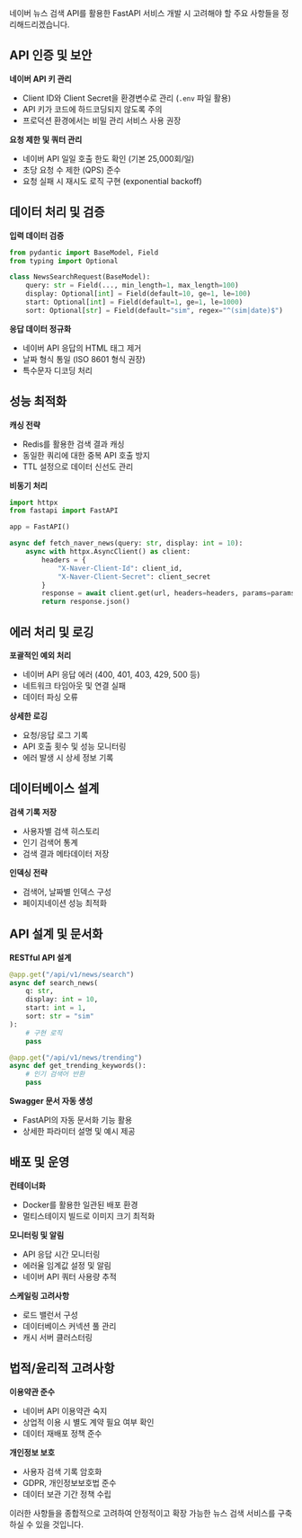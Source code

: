 네이버 뉴스 검색 API를 활용한 FastAPI 서비스 개발 시 고려해야 할 주요 사항들을 정리해드리겠습니다.

## API 인증 및 보안

**네이버 API 키 관리**
- Client ID와 Client Secret을 환경변수로 관리 (`.env` 파일 활용)
- API 키가 코드에 하드코딩되지 않도록 주의
- 프로덕션 환경에서는 비밀 관리 서비스 사용 권장

**요청 제한 및 쿼터 관리**
- 네이버 API 일일 호출 한도 확인 (기본 25,000회/일)
- 초당 요청 수 제한 (QPS) 준수
- 요청 실패 시 재시도 로직 구현 (exponential backoff)

## 데이터 처리 및 검증

**입력 데이터 검증**
```python
from pydantic import BaseModel, Field
from typing import Optional

class NewsSearchRequest(BaseModel):
    query: str = Field(..., min_length=1, max_length=100)
    display: Optional[int] = Field(default=10, ge=1, le=100)
    start: Optional[int] = Field(default=1, ge=1, le=1000)
    sort: Optional[str] = Field(default="sim", regex="^(sim|date)$")
```

**응답 데이터 정규화**
- 네이버 API 응답의 HTML 태그 제거
- 날짜 형식 통일 (ISO 8601 형식 권장)
- 특수문자 디코딩 처리

## 성능 최적화

**캐싱 전략**
- Redis를 활용한 검색 결과 캐싱
- 동일한 쿼리에 대한 중복 API 호출 방지
- TTL 설정으로 데이터 신선도 관리

**비동기 처리**
```python
import httpx
from fastapi import FastAPI

app = FastAPI()

async def fetch_naver_news(query: str, display: int = 10):
    async with httpx.AsyncClient() as client:
        headers = {
            "X-Naver-Client-Id": client_id,
            "X-Naver-Client-Secret": client_secret
        }
        response = await client.get(url, headers=headers, params=params)
        return response.json()
```

## 에러 처리 및 로깅

**포괄적인 예외 처리**
- 네이버 API 응답 에러 (400, 401, 403, 429, 500 등)
- 네트워크 타임아웃 및 연결 실패
- 데이터 파싱 오류

**상세한 로깅**
- 요청/응답 로그 기록
- API 호출 횟수 및 성능 모니터링
- 에러 발생 시 상세 정보 기록

## 데이터베이스 설계

**검색 기록 저장**
- 사용자별 검색 히스토리
- 인기 검색어 통계
- 검색 결과 메타데이터 저장

**인덱싱 전략**
- 검색어, 날짜별 인덱스 구성
- 페이지네이션 성능 최적화

## API 설계 및 문서화

**RESTful API 설계**
```python
@app.get("/api/v1/news/search")
async def search_news(
    q: str,
    display: int = 10,
    start: int = 1,
    sort: str = "sim"
):
    # 구현 로직
    pass

@app.get("/api/v1/news/trending")
async def get_trending_keywords():
    # 인기 검색어 반환
    pass
```

**Swagger 문서 자동 생성**
- FastAPI의 자동 문서화 기능 활용
- 상세한 파라미터 설명 및 예시 제공

## 배포 및 운영

**컨테이너화**
- Docker를 활용한 일관된 배포 환경
- 멀티스테이지 빌드로 이미지 크기 최적화

**모니터링 및 알림**
- API 응답 시간 모니터링
- 에러율 임계값 설정 및 알림
- 네이버 API 쿼터 사용량 추적

**스케일링 고려사항**
- 로드 밸런서 구성
- 데이터베이스 커넥션 풀 관리
- 캐시 서버 클러스터링

## 법적/윤리적 고려사항

**이용약관 준수**
- 네이버 API 이용약관 숙지
- 상업적 이용 시 별도 계약 필요 여부 확인
- 데이터 재배포 정책 준수

**개인정보 보호**
- 사용자 검색 기록 암호화
- GDPR, 개인정보보호법 준수
- 데이터 보관 기간 정책 수립

이러한 사항들을 종합적으로 고려하여 안정적이고 확장 가능한 뉴스 검색 서비스를 구축하실 수 있을 것입니다.